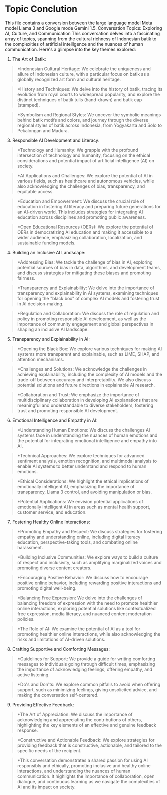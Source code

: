 # Topic Conclution
This file contains a conversion between the large language model Meta model Llama 3 and Google mode Gemini 1.5.
Conversation Topics: Exploring AI, Culture, and Communication
This conversation delves into a fascinating array of topics, spanning from the cultural richness of Indonesian batik to the complexities of artificial intelligence and the nuances of human communication. Here's a glimpse into the key themes explored:
1. The Art of Batik:

>*Indonesian Cultural Heritage: We celebrate the uniqueness and allure of Indonesian culture, with a particular focus on batik as a globally recognized art form and cultural heritage.

>*History and Techniques: We delve into the history of batik, tracing its evolution from royal courts to widespread popularity, and explore the distinct techniques of batik tulis (hand-drawn) and batik cap (stamped).

>*Symbolism and Regional Styles: We uncover the symbolic meanings behind batik motifs and colors, and journey through the diverse regional styles of batik across Indonesia, from Yogyakarta and Solo to Pekalongan and Madura.

3. Responsible AI Development and Literacy:
>*Technology and Humanity: We grapple with the profound intersection of technology and humanity, focusing on the ethical considerations and potential impact of artificial intelligence (AI) on society.

>*AI Applications and Challenges: We explore the potential of AI in various fields, such as healthcare and autonomous vehicles, while also acknowledging the challenges of bias, transparency, and equitable access.

>*Education and Empowerment: We discuss the crucial role of education in fostering AI literacy and preparing future generations for an AI-driven world. This includes strategies for integrating AI education across disciplines and promoting public awareness.

>*Open Educational Resources (OERs): We explore the potential of OERs in democratizing AI education and making it accessible to a wider audience, emphasizing collaboration, localization, and sustainable funding models.

4. Building an Inclusive AI Landscape:
>*Addressing Bias: We tackle the challenge of bias in AI, exploring potential sources of bias in data, algorithms, and development teams, and discuss strategies for mitigating these biases and promoting fairness.

>*Transparency and Explainability: We delve into the importance of transparency and explainability in AI systems, examining techniques for opening the "black box" of complex AI models and fostering trust in AI decision-making.

>*Regulation and Collaboration: We discuss the role of regulation and policy in promoting responsible AI development, as well as the importance of community engagement and global perspectives in shaping an inclusive AI landscape.

5. Transparency and Explainability in AI:
>*Opening the Black Box: We explore various techniques for making AI systems more transparent and explainable, such as LIME, SHAP, and attention mechanisms.

>*Challenges and Solutions: We acknowledge the challenges in achieving explainability, including the complexity of AI models and the trade-off between accuracy and interpretability. We also discuss potential solutions and future directions in explainable AI research.

>*Collaboration and Trust: We emphasize the importance of multidisciplinary collaboration in developing AI explanations that are meaningful and understandable to diverse stakeholders, fostering trust and promoting responsible AI development.

6. Emotional Intelligence and Empathy in AI:
>*Understanding Human Emotions: We discuss the challenges AI systems face in understanding the nuances of human emotions and the potential for integrating emotional intelligence and empathy into AI.

>*Technical Approaches: We explore techniques for advanced sentiment analysis, emotion recognition, and multimodal analysis to enable AI systems to better understand and respond to human emotions.

>*Ethical Considerations: We highlight the ethical implications of emotionally intelligent AI, emphasizing the importance of transparency, Llama 3 control, and avoiding manipulation or bias.

>*Potential Applications: We envision potential applications of emotionally intelligent AI in areas such as mental health support, customer service, and education.

7. Fostering Healthy Online Interactions:
>*Promoting Empathy and Respect: We discuss strategies for fostering empathy and understanding online, including digital literacy education, perspective-taking tools, and combating online harassment.

>*Building Inclusive Communities: We explore ways to build a culture of respect and inclusivity, such as amplifying marginalized voices and promoting diverse content creators.

>*Encouraging Positive Behavior: We discuss how to encourage positive online behavior, including rewarding positive interactions and promoting digital well-being.

>*Balancing Free Expression: We delve into the challenges of balancing freedom of expression with the need to promote healthier online interactions, exploring potential solutions like contextualized free expression, media literacy, and nuanced content moderation policies.

>*The Role of AI: We examine the potential of AI as a tool for promoting healthier online interactions, while also acknowledging the risks and limitations of AI-driven solutions.

8. Crafting Supportive and Comforting Messages:
>*Guidelines for Support: We provide a guide for writing comforting messages to individuals going through difficult times, emphasizing the importance of acknowledging feelings, offering empathy, and active listening.

>*Do's and Don'ts: We explore common pitfalls to avoid when offering support, such as minimizing feelings, giving unsolicited advice, and making the conversation self-centered.

9. Providing Effective Feedback:
>*The Art of Appreciation: We discuss the importance of acknowledging and appreciating the contributions of others, highlighting the key elements of an effective and genuine feedback response.

>*Constructive and Actionable Feedback: We explore strategies for providing feedback that is constructive, actionable, and tailored to the specific needs of the recipient.

>*This conversation demonstrates a shared passion for using AI responsibly and ethically, promoting inclusive and healthy online interactions, and understanding the nuances of human communication. It highlights the importance of collaboration, open dialogue, and continuous learning as we navigate the complexities of AI and its impact on society.
